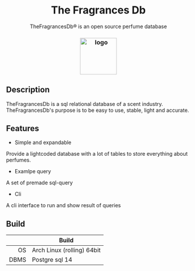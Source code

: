 <h1 align="center">The Fragrances Db</h1>
<p align="center"> TheFragrancesDb® is an open source perfume database</p>
<h3 align="center"><img src="https://i.imgur.com/7XeAvxJ.jpeg" alt="logo" height="100px"></h3>


## Description

TheFragrancesDb is a sql relational database of a scent industry. TheFragrancesDb's purpose is to be easy to use, stable, light and accurate.

## Features

* Simple and expandable

Provide a lightcoded database with a lot of tables to store everything about perfumes.

* Examlpe query

A set of premade sql-query 

* Cli

A cli interface to run and show result of queries

## Build

|              | Build                |
|-------------:|----------------------|
| OS           | Arch Linux (rolling) 64bit  |
| DBMS         | Postgre sql 14        |
